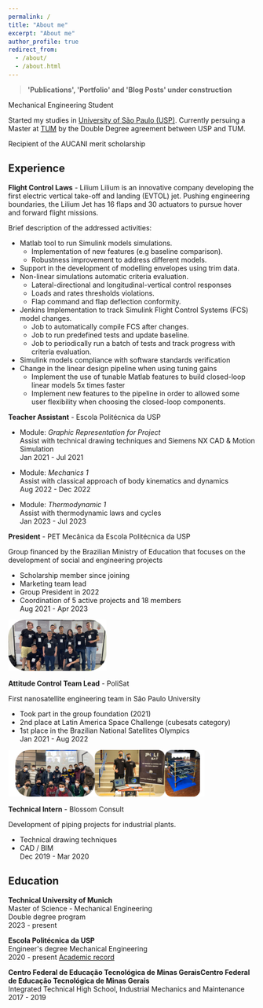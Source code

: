 ```yaml
---
permalink: /
title: "About me"
excerpt: "About me"
author_profile: true
redirect_from: 
  - /about/
  - /about.html
---
```

> **'Publications', 'Portfolio' and 'Blog Posts' under construction**

Mechanical Engineering Student 

Started my studies in [University of São Paulo (USP)](https://www5.usp.br/). Currently persuing a Master at [TUM](https://www.tum.de/en/) by the Double Degree agreement between USP and TUM.

Recipient of the AUCANI merit scholarship 

## Experience 
**Flight Control Laws** - Lilium 
Lilium is an innovative company developing the first electric vertical take-off and landing (EVTOL) jet. Pushing engineering boundaries, the Lilium Jet has 16 flaps and 30 actuators to pursue hover and forward flight missions. 

Brief description of the addressed activities:
* Matlab tool to run Simulink models simulations.
    - Implementation of new features (e.g baseline comparison).
    - Robustness improvement to address different models.
* Support in the development of modelling envelopes using trim data.
* Non-linear simulations automatic criteria evaluation.
    - Lateral-directional and longitudinal-vertical control responses
    - Loads and rates thresholds violations.
    - Flap command and flap deflection conformity. 
* Jenkins Implementation to track Simulink Flight Control Systems (FCS) model changes.
    - Job to automatically compile FCS after changes.
    - Job to run predefined tests and update baseline. 
    - Job to periodically run a batch of tests and track progress with criteria evaluation.
* Simulink models compliance with software standards verification
* Change in the linear design pipeline when using tuning gains
    - Implement the use of tunable Matlab features to build closed-loop linear models 5x times faster 
    - Implement new features to the pipeline in order to allowed some user flexibility when choosing the closed-loop components.

**Teacher Assistant** - Escola Politécnica da USP 

* Module: *Graphic Representation for Project* <br>
Assist with technical drawing techniques and Siemens NX CAD & Motion Simulation <br>
Jan 2021 - Jul 2021 

* Module: *Mechanics 1* <br>
Assist with classical approach of body kinematics and dynamics <br>
Aug 2022 - Dec 2022 

* Module: *Thermodynamic 1* <br>
Assist with thermodynamic laws and cycles <br>
Jan 2023 - Jul 2023 

**President** - PET Mecânica da Escola Politécnica da USP

 Group financed by the Brazilian Ministry of Education that focuses on the development of social and engineering projects 

* Scholarship member since joining 
* Marketing team lead 
* Group President in 2022 <br>
* Coordination of 5 active projects and 18 members <br>
Aug 2021 - Apr 2023 

<img src="images\pet_epetusp.png" alt="image" width="200" height="auto">

**Attitude Control Team Lead** - PoliSat

First nanosatellite engineering team in São Paulo University
- Took part in the group foundation (2021)
- 2nd place at Latin America Space Challenge (cubesats category)
- 1st place in the Brazilian National Satellites Olympics <br>
    Jan 2021 - Aug 2022 

<img src="images\polisat.png" alt="image" width="400" height="auto">

**Technical Intern** - Blossom Consult

 Development of piping projects for industrial plants.
- Technical drawing techniques
- CAD / BIM <br>
    Dec 2019 - Mar 2020 

## Education 

**Technical University of Munich** <br>
Master of Science - Mechanical Engineering <br>
Double degree program <br>
2023 - present 

**Escola Politécnica da USP** <br>
Engineer's degree Mechanical Engineering <br>
2020 - present [Academic record]({{url}}/files/VITTOR_AR.pdf)


**Centro Federal de Educação Tecnológica de Minas GeraisCentro Federal de Educação Tecnológica de Minas Gerais** <br>
Integrated Technical High School, Industrial Mechanics and Maintenance  <br>
2017 - 2019
